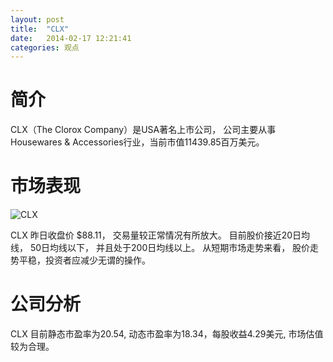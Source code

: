 ```yaml
---
layout: post
title:  "CLX"
date:   2014-02-17 12:21:41
categories: 观点
---
```


# 简介
CLX（The Clorox Company）是USA著名上市公司，
公司主要从事Housewares & Accessories行业，当前市值11439.85百万美元。

# 市场表现

![CLX](http://finviz.com/chart.ashx?t=CLX&ty=c&ta=1&p=d&s=l)

CLX 昨日收盘价 $88.11，
交易量较正常情况有所放大。
目前股价接近20日均线，
50日均线以下，
并且处于200日均线以上。
从短期市场走势来看，
股价走势平稳，投资者应减少无谓的操作。

# 公司分析
CLX 目前静态市盈率为20.54, 动态市盈率为18.34，每股收益4.29美元,
市场估值较为合理。
